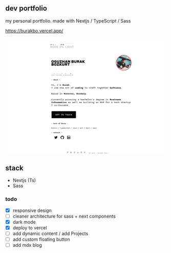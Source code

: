 ## dev portfolio

my personal portfolio.
made with Nextjs / TypeScript / Sass

https://burakbo.vercel.app/

![burakbo's portfolio](public/images/portfolio-light.png)

## stack

- Nextjs (Ts)
- Sass

### todo

- [x] responsive design
- [ ] cleaner architecture for sass + next components
- [x] dark mode
- [x] deploy to vercel
- [ ] add dynamic content / add Projects
- [ ] add custom floating button
- [ ] add mdx blog
